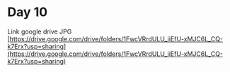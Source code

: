 # Day 10

Link google drive JPG [https://drive.google.com/drive/folders/1FwcVRrdULU_iiEfU-xMJC6L_CQ-k7Erx?usp=sharing](https://drive.google.com/drive/folders/1FwcVRrdULU_iiEfU-xMJC6L_CQ-k7Erx?usp=sharing)
